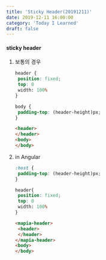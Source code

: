 ```yaml
---
title: 'Sticky Header(20191211)'
date: 2019-12-11 16:00:00
category: 'Today I Learned'
draft: false
---
```




#### sticky header

1. 보통의 경우

   ```scss
   header {
   	position: fixed;
   	top: 0
   	width: 100%
   }
   
   body {
   	padding-top: (header-height)px;
   }
   ```

   ```html
   <header>
   </header>
   <body>
   </body>
   ```

2. in Angular

   ```scss
   :host {
   	padding-top: (header-height)px;
   }
   
   header{
   	position: fixed;
   	top: 0
   	width: 100%
   }
   ```

   ```html
   <mapia-header>
   	<header>
   	</header>
   </mapia-header>
   <body>
   </body>
   ```

